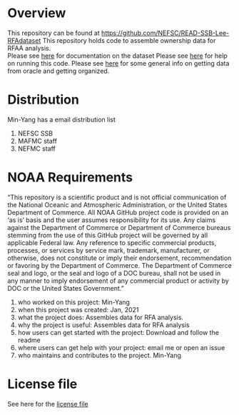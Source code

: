 # Overview
This repository can be found at https://github.com/NEFSC/READ-SSB-Lee-RFAdataset
This repository holds code to assemble ownership data for RFAA analysis.  
Please see [here](https://github.com/NEFSC/READ-SSB-Lee-RFAdataset/blob/master/documentation/output_data_description.md) for documentation on the dataset
Please see [here](https://github.com/NEFSC/READ-SSB-Lee-RFAdataset/blob/master/documentation/getting_started.md) for help on running this code.
Please see [here](https://github.com/NEFSC/READ-SSB-Lee-project-templates) for some general info on getting data from oracle and getting organized.

# Distribution
Min-Yang has a email distribution list
1. NEFSC SSB
1. MAFMC staff
1. NEFMC staff


# NOAA Requirements
“This repository is a scientific product and is not official communication of the National Oceanic and Atmospheric Administration, or the United States Department of Commerce. All NOAA GitHub project code is provided on an ‘as is’ basis and the user assumes responsibility for its use. Any claims against the Department of Commerce or Department of Commerce bureaus stemming from the use of this GitHub project will be governed by all applicable Federal law. Any reference to specific commercial products, processes, or services by service mark, trademark, manufacturer, or otherwise, does not constitute or imply their endorsement, recommendation or favoring by the Department of Commerce. The Department of Commerce seal and logo, or the seal and logo of a DOC bureau, shall not be used in any manner to imply endorsement of any commercial product or activity by DOC or the United States Government.”


1. who worked on this project:  Min-Yang
1. when this project was created: Jan, 2021 
1. what the project does: Assembles data for RFA analysis. 
1. why the project is useful:  Assembles data for RFA analysis 
1. how users can get started with the project: Download and follow the readme
1. where users can get help with your project:  email me or open an issue
1. who maintains and contributes to the project. Min-Yang

# License file
See here for the [license file](https://github.com/minyanglee/RFAdataset/blob/master/license.md)
